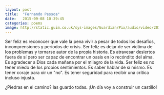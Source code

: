 ```yaml
---
layout: post
title:  "Fernando Pessoa"
date:   2015-09-08 10:39:45
categories: poems
image: http://static.guim.co.uk/sys-images/Guardian/Pix/audio/video/2013/7/22/1374485894612/Mickey-Sumner-and-Greta-G-001.jpg
---
```



Ser feliz es reconocer que vale la pena vivir a pesar de todos los desafíos, incomprensiones y períodos de crisis.
Ser feliz es dejar de ser víctima de los problemas y tornarse autor de la propia historia.
Es atravesar desiertos fuera de sí pero ser capaz de encontrar un oasis en lo recóndito del alma.
Es agradecer a Dios cada mañana por el milagro de la vida.
Ser feliz es no tener miedo de los propios sentimientos.
Es saber hablar de sí mismo.
Es tener coraje para oir un "no".
Es tener seguridad para recibir una crítica incluso injusta.

¿Piedras en el camino?
las guardo todas. ¡Un día voy a construir un castillo!

